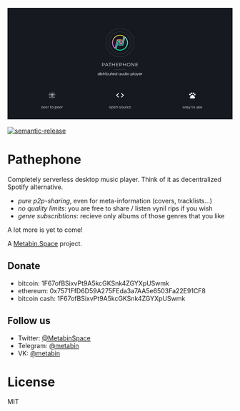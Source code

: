 ![](/_banner.png)

[![semantic-release](https://img.shields.io/badge/%20%20%F0%9F%93%A6%F0%9F%9A%80-semantic--release-e10079.svg)](https://github.com/semantic-release/semantic-release)

# Pathephone

Completely serverless desktop music player. Think of it as decentralized Spotify alternative.

- *pure p2p-sharing*, even for meta-information (covers, tracklists...)
- *no quality limits*: you are free to share / listen vynil rips if you wish
- *genre subscribtions*: recieve only albums of those genres that you like

A lot more is yet to come!

A [Metabin.Space](https://github.com/metabin) project.

## Donate

- bitcoin: 1F67ofBSixvPt9A5kcGKSnk4ZGYXpUSwmk
- ethereum: 0x7571FfD6D59A275FEda3a7AA5e6503Fa22E91CF8
- bitcoin cash: 1F67ofBSixvPt9A5kcGKSnk4ZGYXpUSwmk

## Follow us

- Twitter: [@MetabinSpace](http://twitter.com/MetabinSpace)
- Telegram: [@metabin](http://t.me/metabin)
- VK: [@metabin](http://vk.com/metabin)

# License
MIT
